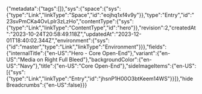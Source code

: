 {"metadata":{"tags":[]},"sys":{"space":{"sys":{"type":"Link","linkType":"Space","id":"eojhq1xf4v9y"}},"type":"Entry","id":"23svPmCKa4OvLplr3zLzHo","contentType":{"sys":{"type":"Link","linkType":"ContentType","id":"hero"}},"revision":2,"createdAt":"2023-10-24T20:58:49.118Z","updatedAt":"2023-12-01T18:40:02.344Z","environment":{"sys":{"id":"master","type":"Link","linkType":"Environment"}}},"fields":{"internalTitle":{"en-US":"Hero - Core Open-End"},"variant":{"en-US":"Media on Right Full Bleed"},"backgroundColor":{"en-US":"Navy"},"title":{"en-US":"Core Open-End"},"sideImageItems":{"en-US":[{"sys":{"type":"Link","linkType":"Entry","id":"jhsnP1H00O3btKeem14WS"}}]},"hideBreadcrumbs":{"en-US":false}}}